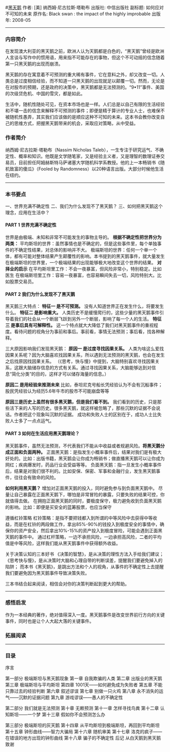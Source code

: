 #[黑天鹅](https://book.douban.com/subject/3025921/)
作者: [美] 纳西姆·尼古拉斯·塔勒布
出版社: 中信出版社
副标题: 如何应对不可知的未来
原作名: Black swan : the impact of the highly improbable
出版年: 2008-05
***
### 内容简介 
在发现澳大利亚的黑天鹅之前，欧洲人认为天鹅都是白色的，“黑天鹅”曾经是欧洲人言谈与写作中的惯用语，用来指不可能存在的事物，但这个不可动摇的信念随着第一只黑天鹅的出现而崩溃。

黑天鹅的存在寓意着不可预测的重大稀有事件，它在意料之外，却又改变一切。人类总是过度相信经验，而不知道一只黑天鹅的出现就足以颠覆一切。然而，无论是在对股市的预期，还是政府的决策中，黑天鹅都是无法预测的。“9•11”事件、美国的次级贷危机、中国的雪灾，都是如此。

生活中，随机性随处可见，在资本市场也是一样。人们总是以自己有限的生活经验和不堪一击的信念来解释不可预测的事件；即便是精于算计的专业人士，也难保不被随机性愚弄，其实我们应该做的是顺应这种不可知的未来。这本书会教你改变自己的思维方式，把握黑天鹅带来的机会，采取应对策略，从中受益。

### 作者简介 
纳西姆·尼古拉斯·塔勒布（Nassim Nicholas Taleb），一生专注于研究运气、不确定性、概率和知识。他既是文学随笔家，又是经验主义者，又是理智的数理证券交易员，目前担任阿姆赫斯特马萨诸塞大学随机科学系教授。他的上一本畅销书《随机致富的傻瓜》（Fooled by Randomness）以20种语言出版。大部分时候他生活在纽约。

***
### 本书要点
一、世界充满不确定性
二、我们为什么发现不了黑天鹅？
三、如何把黑天鹅这个理念，应用在生活中？

#### PART 1  世界充满不确定性
世界是由极端、未知和非常不可能发生的事物主导的。
**根据不确定性把世界分为两类：**
平均斯坦的世界：虽然事情也是不确定的，但是这些事件里，每个单独事件的不确定性结果，对总体的影响并不大。
极端斯坦的世界：任何一个单一个体，都有可能对整体结果产生颠覆性的影响。本书提到的黑天鹅事件，就大量发生在极端斯坦的世界里，一个极端结果的出现能够极大地改变这个世界的结果。
**对择业的启示**
在平均斯坦里工作：不会一夜暴富，但风险非常小，特别稳定。比如医生
在极端斯坦里工作：容易一夜暴富，也容易瞬间失去一切，风险特别大。比如股票交易员。

#### PART 2  我们为什么发现不了黑天鹅
黑天鹅三大特点：
**特征一 是不可预测。**
没有人知道世界正在发生什么，将要发生什么。
**特征二 是影响重大。**
人类历史不是缓慢爬行的，这些少量的黑天鹅事件引导着我们的社会从一个断层飞跃到另外一个断层，影响了每一个人的生活。
**特征三 是事后具有可解释性。**
这一个特点就大大降低了我们对黑天鹅事件的重视程度。看待问题的视角分为事前和事后。事前看，事情无法预测；事后看，找各种解释。

三大原因影响我们发现黑天鹅：
**原因一 是过度寻找因果关系。**
人类为啥这么爱找因果关系呢？因为大脑喜欢找因果关系，所以遇到无法预测的黑天鹅，也会在发生之后找原因找因果关系。
（《思考，快与慢》中提到，大脑特别喜欢寻找因果关系，这跟大脑储存信息的方式有关系。通过寻找因果关系，大脑能够达到对信息“简化分类”的目的，这样才可以储存海量的信息。）

**原因二 是用经验来推测未来**
比如，泰坦尼克号船长凭经验认为不会有沉船事件；股民凭经验认为经历5.6年牛市的股市不可能崩盘等等

**原因三是历史上虽然有很多黑天鹅，但是我们看不到。**
我们看到的历史，只是那些活下来的人写的历史。很多黑天鹅，就这样被忽略了，那些沉默的证据不会说话。作者把这个现象叫沉默的证据。
成功和失败人士的区别在于，成功人士比失败人士多了一点点运气。

#### PART 3  如何在生活应用黑天鹅理论？
黑天鹅事件，虽然无法预测，不代表我们不能从中收益或者规避风险。**将黑天鹅分成正面和负面两种。**
正面黑天鹅：是指发生小概率事件后，结果对我们是有极大好处的。比如：出版书籍，黑天鹅会让你成为畅销书；做直播黑天鹅可以让你成为网红；疾病爆发时，药品行业会受益等等。
负面黑天鹅：指一旦发生小概率事件后，结果是对我们很不利的。比如安保、保密、军事和金融行业，发生黑天鹅事件，往往会有致命的风险。
 
**如何利用黑天鹅？**
增加对正面黑天鹅的投入，同时避免参与到负面黑天鹅中。
尽量让自己暴露在正面黑天鹅下，哪怕是非常冒险的暴露，只要失败的结果可控，你就值得去做。
在拥抱正面黑天鹅的同时，要极度保守，极力避免收到负面黑天鹅的影响。比如：即便是买安全的蓝筹股票，也应当保守

遵循杠铃策略
杠铃策略：是指不要把钱都入到所谓的中等风险中去获得中等收益，而是在杠铃的两段做工作，拿出85%-90%的钱投入到极度安全的事情中，确保你的资产安全，然后拿出10%-15%的资产投入到极度冒险，可能会遇到正面黑天鹅的事件中。
通过杠杆策略，一边不承担风险，一边承担高风险，二者的平均值是中等风险，这样我们能从黑天鹅事件中获得额外收益。
 
关于决策认知的三本好书
《决策的智慧》，是从决策的理性方法入手给我们建议；
《思考快与慢》，是从决策时大脑和心理自带的判断误差，提醒我们要避免掉入的陷阱；
而本书《黑天鹅》，是跳出方法和个人的视角，从事件的不确定性上去提醒我们要避免因为黑天鹅事件导致决策失败。

三本书结合起来阅读，相信会对你的决策判断起到更大的帮助。

***
### 感悟启发
作为一本经典的著作，绝对值得深入一度。黑天鹅事件是改变世界前行方向的关键事件，同时也是让个人大起大落的关键事件。

### 拓展阅读
***
### 目录
序言

第一部分 极端斯坦与黑天鹅现象
第一章 自我欺骗的人类
第二章 出版业的黑天鹅
第三章 极端斯坦与平均斯坦
第四章 1001天——如何避免成为失败者
第五章 不能只靠过去的经验判断
第六章 叙述谬误
第七章 别做一只火鸡
第八章 永不消失的运气——沉默的证据问题
第九章 游戏谬误——愚人的不确定性

第二部分 我们就是无法预测
第十章 无赖预测
第十一章 怎样寻找鸟粪
第十二章 认知斯坦——一个梦
第十三章 假如你不会预测怎么办

第三部分 极端斯坦的灰天鹅
第十四章 从平均斯坦到极端斯坦，再回到平均斯坦
第十五章 钟形曲线——智力大骗局
第十六章 随机审美
第十七章 洛克的疯子——在错误的地方出现的钟形曲线
第十八章 骗子的不确定性
后记 从白天鹅到黑天鹅
致谢